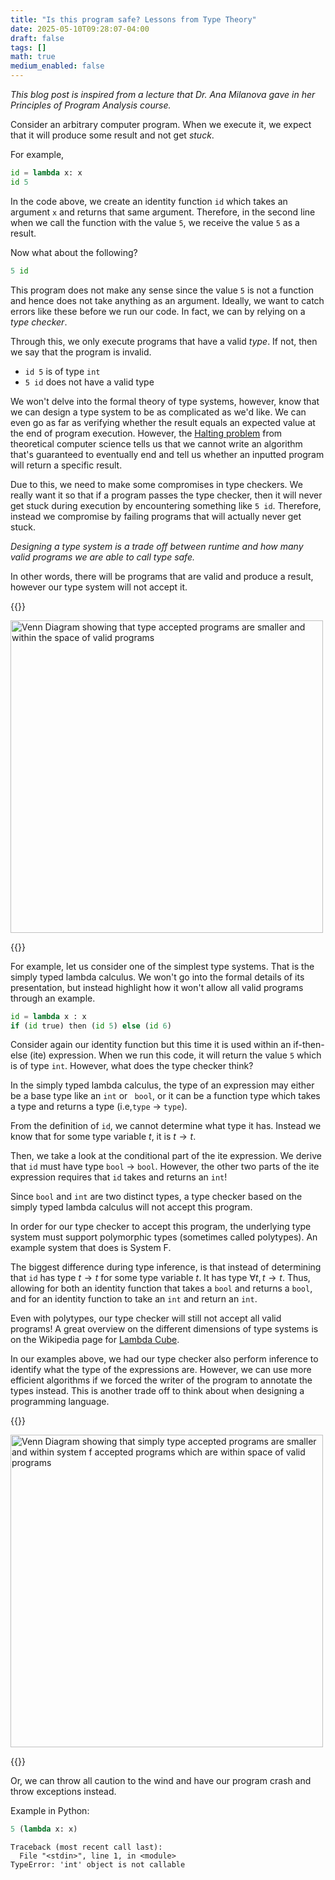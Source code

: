 ```yaml
---
title: "Is this program safe? Lessons from Type Theory"
date: 2025-05-10T09:28:07-04:00
draft: false 
tags: []
math: true
medium_enabled: false
---
```


*This blog post is inspired from a lecture that Dr. Ana Milanova gave in her Principles of Program Analysis course.*

Consider an arbitrary computer program. When we execute it, we expect that it will produce some result and not get *stuck*.

For example,

```python
id = lambda x: x
id 5
```

In the code above, we create an identity function `id` which takes an argument `x` and returns that same argument. Therefore, in the second line when we call the function with the value `5`, we receive the value `5` as a result.

Now what about the following?

```python
5 id
```

This program does not make any sense since the value `5` is not a function and hence does not take anything as an argument. Ideally, we want to catch errors like these before we run our code. In fact, we can by relying on a *type checker*.

Through this, we only execute programs that have a valid *type*. If not, then we say that the program is invalid.

- `id 5` is of type `int`
- `5 id` does not have a valid type

We won't delve into the formal theory of type systems, however, know that we can design a type system to be as complicated as we'd like. We can even go as far as verifying whether the result equals an expected value at the end of program execution. However, the [Halting problem](https://en.wikipedia.org/wiki/Halting_problem) from theoretical computer science tells us that we cannot write an algorithm that's guaranteed to eventually end and tell us whether an inputted program will return a specific result.

Due to this, we need to make some compromises in type checkers. We really want it so that if a program passes the type checker, then it will never get stuck during execution by encountering something like `5 id`. Therefore, instead we compromise by failing programs that will actually never get stuck.

*Designing a type system is a trade off between runtime and how many valid programs we are able to call type safe.*

In other words, there will be programs that are valid and produce a result, however our type system will not accept it.

{{<unsafe>}}

<img alt="Venn Diagram showing that type accepted programs are smaller and within the space of valid programs" src="/files/images/blog/type-safety-venn.svg" width="500px"/>

{{</unsafe>}}

For example, let us consider one of the simplest type systems. That is the simply typed lambda calculus. We won't go into the formal details of its presentation, but instead highlight how it won't allow all valid programs through an example.

```python
id = lambda x : x
if (id true) then (id 5) else (id 6)
```

Consider again our identity function but this time it is used within an if-then-else (ite) expression. When we run this code, it will return the value `5` which is of type `int`. However, what does the type checker think?

In the simply typed lambda calculus, the type of an expression may either be a base type like an `int` or ` bool`, or it can be a function type which takes a type and returns a type (i.e,`type` $\rightarrow$ `type`).

From the definition of `id`, we cannot determine what type it has. Instead we know that for some type variable $t$, it is $t \rightarrow  t$.

Then, we take a look at the conditional part of the ite expression. We derive that `id` must have type `bool` $\rightarrow$ `bool`. However, the other two parts of the ite expression requires that `id` takes and returns an `int`!

Since `bool` and `int` are two distinct types, a type checker based on the simply typed lambda calculus will not accept this program.

In order for our type checker to accept this program, the underlying type system must support polymorphic types (sometimes called polytypes). An example system that does is System F. 

The biggest difference during type inference, is that instead of determining that `id` has type $t \rightarrow t$ for some type variable $t$. It has type $\forall t, t \rightarrow t$. Thus, allowing for both an identity function that takes a `bool` and returns a `bool`, and for an identity function to take an `int` and return an `int`.

Even with polytypes, our type checker will still not accept all valid programs! A great overview on the different dimensions of type systems is on the Wikipedia page for [Lambda Cube](https://en.wikipedia.org/wiki/Lambda_cube).

In our examples above, we had our type checker also perform inference to identify what the type of the expressions are. However, we can use more efficient algorithms if we forced the writer of the program to annotate the types instead. This is another trade off to think about when designing a programming language. 

{{<unsafe>}}

<img alt="Venn Diagram showing that simply type accepted programs are smaller and within system f accepted programs which are within space of valid programs" src="/files/images/blog/type-safety-simply-systemf-venn.svg" width="500px"/>

{{</unsafe>}}

Or, we can throw all caution to the wind and have our program crash and throw exceptions instead.

Example in Python:

```python
5 (lambda x: x)
```

```
Traceback (most recent call last):
  File "<stdin>", line 1, in <module>
TypeError: 'int' object is not callable
```

